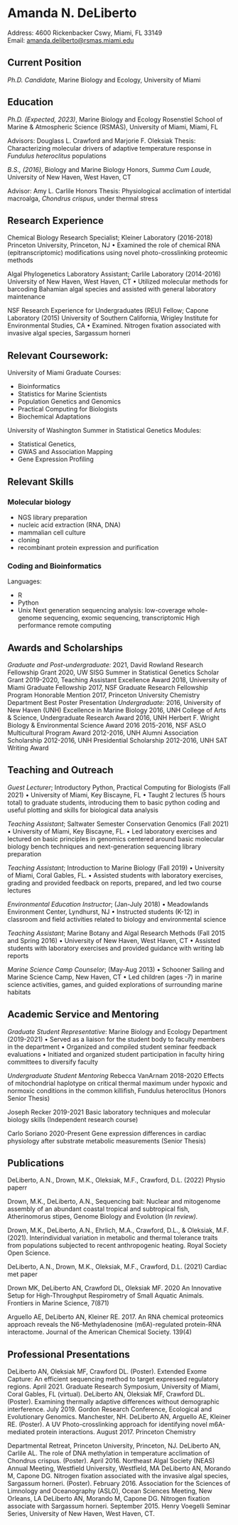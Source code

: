 # Amanda N. DeLiberto

Address: 4600 Rickenbacker Cswy, Miami, FL 33149  
Email: [amanda.deliberto@rsmas.miami.edu](mailto:amanda.deliberto@rsmas.miami.edu)

## Current Position

 *Ph.D. Candidate,* Marine Biology and Ecology, University of Miami

## Education

*Ph.D. (Expected, 2023)*, Marine Biology and Ecology
Rosenstiel School of Marine & Atmospheric Science (RSMAS),
University of Miami, Miami, FL

Advisors: Douglass L. Crawford and Marjorie F. Oleksiak
Thesis: Characterizing molecular drivers of adaptive temperature  response in *Fundulus heteroclitus* populations

*B.S., (2016)*, Biology and Marine Biology Honors, *Summa Cum Laude,*
University of New Haven, West Haven, CT

Advisor: Amy L. Carlile
Honors Thesis: Physiological acclimation of intertidal macroalga, *Chondrus crispus*, under thermal stress

## Research Experience

Chemical Biology Research Specialist; Kleiner Laboratory (2016-2018)
Princeton University, Princeton, NJ
• Examined the role of chemical RNA (epitranscriptomic) modifications using novel photo-crosslinking proteomic methods

Algal Phylogenetics Laboratory Assistant; Carlile Laboratory (2014-2016)
University of New Haven, West Haven, CT
• Utilized molecular methods for barcoding Bahamian algal species and assisted with general laboratory maintenance

NSF Research Experience for Undergraduates (REU) Fellow; Capone Laboratory (2015)
University of Southern California, Wrigley Institute for Environmental Studies, CA
• Examined. Nitrogen fixation associated with invasive algal species, Sargassum
horneri

## Relevant Coursework:
University of Miami Graduate Courses: 
- Bioinformatics
- Statistics for Marine Scientists
- Population Genetics and Genomics
- Practical Computing for Biologists
- Biochemical Adaptations

University of Washington Summer in Statistical Genetics Modules: 
- Statistical Genetics, 
- GWAS and Association Mapping
- Gene Expression Profiling


## Relevant Skills
### Molecular biology
- NGS library preparation
- nucleic acid extraction (RNA, DNA)
- mammalian cell culture
- cloning
- recombinant protein expression and purification

### Coding and Bioinformatics
Languages: 
- R
- Python
- Unix
Next generation sequencing analysis: low-coverage whole-genome sequencing, exomic sequencing, transcriptomic
High performance remote computing

## Awards and Scholarships
*Graduate and Post-undergraduate:*
2021, David Rowland Research Fellowship Grant
2020, UW SISG Summer in Statistical Genetics Scholar Grant
2019-2020, Teaching Assistant Excellence Award
2018, University of Miami Graduate Fellowship
2017, NSF Graduate Research Fellowship Program Honorable Mention
2017, Princeton University Chemistry Department Best Poster Presentation
*Undergraduate:*
2016, University of New Haven (UNH) Excellence in Marine Biology
2016, UNH College of Arts & Science, Undergraduate Research Award
2016, UNH Herbert F. Wright Biology & Environmental Science Award 2016
2015-2016, NSF ASLO Multicultural Program Award
2012-2016, UNH Alumni Association Scholarship
2012-2016, UNH Presidential Scholarship
2012-2016, UNH SAT Writing Award

## Teaching and Outreach
*Guest Lecturer*; Introductory Python, Practical Computing for Biologists (Fall 2021)
• University of Miami, Key Biscayne, FL
• Taught 2 lectures (5 hours total) to graduate students, introducing them to basic python
coding and useful plotting and skills for biological data analysis

*Teaching Assistant*; Saltwater Semester Conservation Genomics (Fall 2021)
• University of Miami, Key Biscayne, FL.
• Led laboratory exercises and lectured on basic principles in genomics centered around
basic molecular biology bench techniques and next-generation sequencing library
preparation

*Teaching Assistant*; Introduction to Marine Biology (Fall 2019)
• University of Miami, Coral Gables, FL.
• Assisted students with laboratory exercises, grading and provided feedback on reports,
prepared, and led two course lectures

*Environmental Education Instructor*; (Jan-July 2018)
• Meadowlands Environment Center, Lyndhurst, NJ
• Instructed students (K-12) in classroom and field activities related to biology and
environmental science

*Teaching Assistant*; Marine Botany and Algal Research Methods (Fall 2015 and Spring 2016)
• University of New Haven, West Haven, CT
• Assisted students with laboratory exercises and provided guidance with writing lab
reports

*Marine Science Camp Counselor*; (May-Aug 2013)
• Schooner Sailing and Marine Science Camp, New Haven, CT
• Led children (ages -7) in marine science activities, games, and guided explorations of
surrounding marine habitats

## Academic Service and Mentoring
*Graduate Student Representative*: Marine Biology and Ecology Department (2019-2021)
• Served as a liaison for the student body to faculty members in the department
• Organized and compiled student seminar feedback evaluations
• Initiated and organized student participation in faculty hiring committees to diversify
faculty

*Undergraduate Student Mentoring*
Rebecca VanArnam 2018-2020
Effects of mitochondrial haplotype on critical thermal maximum under hypoxic and normoxic
conditions in the common killifish, Fundulus heteroclitus (Honors Senior Thesis)

Joseph Recker 2019-2021
Basic laboratory techniques and molecular biology skills (Independent research course)

Carlo Soriano 2020-Present
Gene expression differences in cardiac physiology after substrate metabolic measurements
(Senior Thesis)

## Publications

DeLiberto, A.N., Drown, M.K., Oleksiak, M.F., Crawford, D.L. (2022) Physio paperr


Drown, M.K., DeLiberto, A.N., 
Sequencing bait: Nuclear and mitogenome assembly of an abundant coastal tropical and subtropical fish, Atherinomorus stipes, Genome Biology and Evolution (*In review).*

Drown, M.K., DeLiberto, A.N., Ehrlich, M.A., Crawford, D.L., & Oleksiak, M.F. (2021). Interindividual variation in metabolic and thermal tolerance traits from populations subjected to recent anthropogenic heating. Royal Society Open Science.

DeLiberto, A.N., Drown, M.K., Oleksiak, M.F., Crawford, D.L. (2021) Cardiac met paper

Drown MK, DeLiberto AN, Crawford DL, Oleksiak MF. 2020 An Innovative Setup for High-Throughput Respirometry of Small Aquatic Animals. Frontiers in Marine Science, 7(871)

Arguello AE, DeLiberto AN, Kleiner RE. 2017. An RNA chemical proteomics approach reveals
the N6-Methyladenosine (m6A)-regulated protein-RNA interactome. Journal of the American
Chemical Society. 139(4)

## Professional Presentations
DeLiberto AN, Oleksiak MF, Crawford DL. (Poster). Extended Exome Capture: An efficient
sequencing method to target expressed regulatory regions. April 2021. Graduate Research
Symposium, University of Miami, Coral Gables, FL (virtual).
DeLiberto AN, Oleksiak MF, Crawford DL. (Poster). Examining thermally adaptive differences
without demographic interference. July 2019. Gordon Research Conference, Ecological and
Evolutionary Genomics. Manchester, NH.
DeLiberto AN, Arguello AE, Kleiner RE. (Poster). A UV Photo-crosslinking approach for
identifying novel m6A-mediated protein interactions. August 2017. Princeton Chemistry

Departmental Retreat, Princeton University, Princeton, NJ.
DeLiberto AN, Carlile AL. The role of DNA methylation in temperature acclimation of
Chondrus crispus. (Poster). April 2016. Northeast Algal Society (NEAS) Annual Meeting,
Westfield University, Westfield, MA
DeLiberto AN, Morando M, Capone DG. Nitrogen fixation associated with the invasive algal
species, Sargassum horneri. (Poster). February 2016. Association for the Sciences of Limnology
and Oceanography (ASLO), Ocean Sciences Meeting, New Orleans, LA
DeLiberto AN, Morando M, Capone DG. Nitrogen fixation associate with Sargassum horneri.
September 2015. Henry Voegelli Seminar Series, University of New Haven, West Haven, CT.
